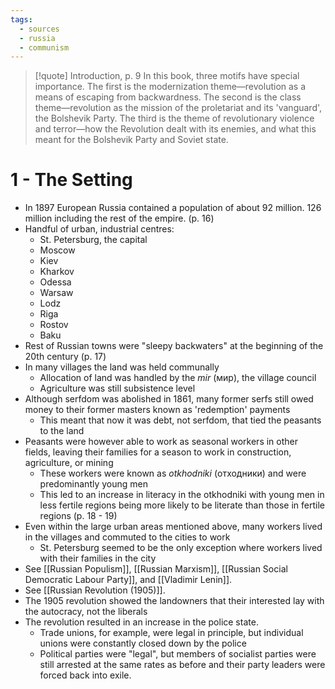 ```yaml
---
tags:
  - sources
  - russia
  - communism
---
```

>[!quote] Introduction, p. 9
>In this book, three motifs have special importance. The first is the modernization theme<span>&#8212;</span>revolution as a means of escaping from backwardness. The second is the class theme<span>&#8212;</span>revolution as the mission of the proletariat and its 'vanguard', the Bolshevik Party. The third is the theme of revolutionary violence and terror<span>&#8212;</span>how the Revolution dealt with its enemies, and what this meant for the Bolshevik Party and Soviet state.
# 1 - The Setting
- In 1897 European Russia contained a population of about 92 million. 126 million including the rest of the empire. (p. 16)
- Handful of urban, industrial centres:
	- St. Petersburg, the capital
	- Moscow
	- Kiev
	- Kharkov
	- Odessa
	- Warsaw
	- Lodz
	- Riga
	- Rostov
	- Baku
- Rest of Russian towns were "sleepy backwaters" at the beginning of the 20th century (p. 17)
- In many villages the land was held communally
	- Allocation of land was handled by the *mir* (мир), the village council
	- Agriculture was still subsistence level
- Although serfdom was abolished in 1861, many former serfs still owed money to their former masters known as 'redemption' payments
	- This meant that now it was debt, not serfdom, that tied the peasants to the land
- Peasants were however able to work as seasonal workers in other fields, leaving their families for a season to work in construction, agriculture, or mining
	- These workers were known as *otkhodniki* (отходники) and were predominantly young men
	- This led to an increase in literacy in the otkhodniki with young men in less fertile regions being more likely to be literate than those in fertile regions (p. 18 - 19)
- Even within the large urban areas mentioned above, many workers lived in the villages and commuted to the cities to work
	- St. Petersburg seemed to be the only exception where workers lived with their families in the city
- See [[Russian Populism]], [[Russian Marxism]], [[Russian Social Democratic Labour Party]], and [[Vladimir Lenin]].
- See [[Russian Revolution (1905)]].
- The 1905 revolution showed the landowners that their interested lay with the autocracy, not the liberals
- The revolution resulted in an increase in the police state.
	- Trade unions, for example, were legal in principle, but individual unions were constantly closed down by the police
	- Political parties were "legal", but members of socialist parties were still arrested at the same rates as before and their party leaders were forced back into exile.


